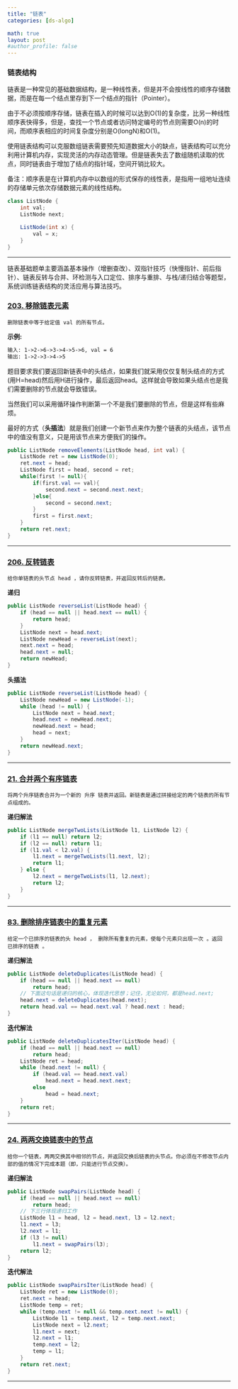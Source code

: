 ```yaml
---
title: "链表"
categories: [ds-algo]

math: true
layout: post
#author_profile: false
---
```


### 链表结构

链表是一种常见的基础数据结构，是一种线性表，但是并不会按线性的顺序存储数据，而是在每一个结点里存到下一个结点的指针（Pointer）。

由于不必须按顺序存储，链表在插入的时候可以达到O(1)的复杂度，比另一种线性顺序表快得多，但是，查找一个节点或者访问特定编号的节点则需要O(n)的时间，而顺序表相应的时间复杂度分别是O(longN)和O(1)。

使用链表结构可以克服数组链表需要预先知道数据大小的缺点，链表结构可以充分利用计算机内存，实现灵活的内存动态管理。但是链表失去了数组随机读取的优点，同时链表由于增加了结点的指针域，空间开销比较大。

备注：顺序表是在计算机内存中以数组的形式保存的线性表，是指用一组地址连续的存储单元依次存储数据元素的线性结构。

```java
class ListNode {
    int val;
    ListNode next;

    ListNode(int x) {
        val = x;
    }
}
```

---

链表基础题单主要涵盖基本操作（增删查改）、双指针技巧（快慢指针、前后指针）、链表反转与合并、环检测与入口定位、排序与重排、与栈/递归结合等题型，系统训练链表结构的灵活应用与算法技巧。

### [203. 移除链表元素](https://leetcode.cn/problems/remove-linked-list-elements/)

```text
删除链表中等于给定值 val 的所有节点。
```

**示例:**

```tex
输入: 1->2->6->3->4->5->6, val = 6
输出: 1->2->3->4->5
```

题目要求我们要返回新链表中的头结点，如果我们就采用仅仅复制头结点的方式(用H=head)然后用H进行操作，最后返回head。这样就会导致如果头结点也是我们需要删除的节点就会导致错误。

当然我们可以采用循环操作判断第一个不是我们要删除的节点，但是这样有些麻烦。

最好的方式（**头插法**）就是我们创建一个新节点来作为整个链表的头结点，该节点中的值没有意义，只是用该节点来方便我们的操作。    

```java
public ListNode removeElements(ListNode head, int val) {
    ListNode ret = new ListNode(0);
    ret.next = head;
    ListNode first = head, second = ret;
    while(first != null){
        if(first.val == val){
            second.next = second.next.next;
        }else{
            second = second.next;
        }
        first = first.next;
    }
    return ret.next;
}
```

---

### [206. 反转链表](https://leetcode.cn/problems/reverse-linked-list/)

```text
给你单链表的头节点 head ，请你反转链表，并返回反转后的链表。
```

**递归**
```java
public ListNode reverseList(ListNode head) {
    if (head == null || head.next == null) {
        return head;
    }
    ListNode next = head.next;
    ListNode newHead = reverseList(next);
    next.next = head;
    head.next = null;
    return newHead;
}
```

**头插法**
```java
public ListNode reverseList(ListNode head) {
    ListNode newHead = new ListNode(-1);
    while (head != null) {
        ListNode next = head.next;
        head.next = newHead.next;
        newHead.next = head;
        head = next;
    }
    return newHead.next;
}
```

---

### [21. 合并两个有序链表](https://leetcode.cn/problems/merge-two-sorted-lists/)

```text
将两个升序链表合并为一个新的 升序 链表并返回。新链表是通过拼接给定的两个链表的所有节点组成的。 
```

**递归解法**
```java
public ListNode mergeTwoLists(ListNode l1, ListNode l2) {
    if (l1 == null) return l2;
    if (l2 == null) return l1;
    if (l1.val < l2.val) {
        l1.next = mergeTwoLists(l1.next, l2);
        return l1;
    } else {
        l2.next = mergeTwoLists(l1, l2.next);
        return l2;
    }
}
```

---

### [83. 删除排序链表中的重复元素](https://leetcode.cn/problems/remove-duplicates-from-sorted-list/)

```text
给定一个已排序的链表的头 head ， 删除所有重复的元素，使每个元素只出现一次 。返回 已排序的链表 。
```

**递归解法**
```java
public ListNode deleteDuplicates(ListNode head) {
    if (head == null || head.next == null)
        return head;
    // 下面这句话是递归的核心，体现迭代思想；记住，无论如何，都是head.next;
    head.next = deleteDuplicates(head.next);
    return head.val == head.next.val ? head.next : head;
}
```

**迭代解法**
```java
public ListNode deleteDuplicatesIter(ListNode head) {
    if (head == null || head.next == null)
        return head;
    ListNode ret = head;
    while (head.next != null) {
        if (head.val == head.next.val)
            head.next = head.next.next;
        else
            head = head.next;
    }
    return ret;
}
```

---

### [24. 两两交换链表中的节点](https://leetcode.cn/problems/swap-nodes-in-pairs/)

```text
给你一个链表，两两交换其中相邻的节点，并返回交换后链表的头节点。你必须在不修改节点内部的值的情况下完成本题（即，只能进行节点交换）。
```

**递归解法**
```java
public ListNode swapPairs(ListNode head) {
    if (head == null || head.next == null)
        return head;
    // 下三行体现递归工作
    ListNode l1 = head, l2 = head.next, l3 = l2.next;
    l1.next = l3;
    l2.next = l1;
    if (l3 != null)
        l1.next = swapPairs(l3);
    return l2;
}
```

**迭代解法**
```java
public ListNode swapPairsIter(ListNode head) {
    ListNode ret = new ListNode(0);
    ret.next = head;
    ListNode temp = ret;
    while (temp.next != null && temp.next.next != null) {
        ListNode l1 = temp.next, l2 = temp.next.next;
        ListNode next = l2.next;
        l1.next = next;
        l2.next = l1;
        temp.next = l2;
        temp = l1;
    }
    return ret.next;
}
```

---
